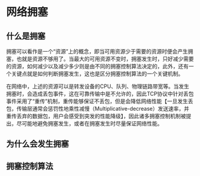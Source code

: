# 网络拥塞


## 什么是拥塞

拥塞可以看作是一个“资源”上的概念，即当可用资源少于需要的资源时便会产生拥塞，也就是资源不够用了。当最大的可用资源不变时，拥塞发生时，只好减少需要的资源，如何减少以及减少多少则是由不同的拥塞控制算法决定的，此外，还有一个关键点就是如何判断拥塞发生，这也是区分拥塞控制算法的一个关键机制。

在网络中，上述的资源可以是转发设备的CPU、队列、物理链路带宽等。当发生拥塞时，会造成丢包事件，这在可靠传输中是不允许的，因此TCP协议中针对丢包事件采用了“重传”机制，重传能够保证不丢包，但是会降低网络性能【一旦发生丢包，传输层通常会惩罚性地乘性减慢（Multiplicative-decrease）发送速率，并重传丢弃的数据包，用户会感受到突发的性能降级】，因此诸多拥塞控制机制被提出，尽可能地避免拥塞发生，或者在拥塞发生时尽量保证网络性能。


## 为什么会发生拥塞




## 拥塞控制算法

